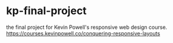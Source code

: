 # kp-final-project

the final project for Kevin Powell's responsive web design course.
https://courses.kevinpowell.co/conquering-responsive-layouts
